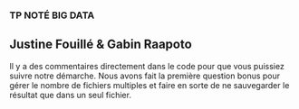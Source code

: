 ### TP NOTÉ BIG DATA 
## Justine Fouillé & Gabin Raapoto

Il y a des commentaires directement dans le code pour que vous puissiez suivre notre démarche. Nous avons fait la première question bonus pour gérer le nombre de fichiers multiples et faire en sorte de ne sauvegarder le résultat que dans un seul fichier. 


